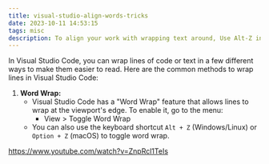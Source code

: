 ```yaml
---
title: visual-studio-align-words-tricks
date: 2023-10-11 14:53:15
tags: misc
description: To align your work with wrapping text around, Use Alt-Z in Visual Studio
---
```


In Visual Studio Code, you can wrap lines of code or text in a few different ways to make them easier to read. Here are the common methods to wrap lines in Visual Studio Code:

1. **Word Wrap:**
   - Visual Studio Code has a "Word Wrap" feature that allows lines to wrap at the viewport's edge. To enable it, go to the menu:
     - View > Toggle Word Wrap
   - You can also use the keyboard shortcut `Alt + Z` (Windows/Linux) or `Option + Z` (macOS) to toggle word wrap.

https://www.youtube.com/watch?v=ZnpRcl1TeIs
